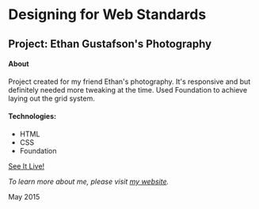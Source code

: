 # Designing for Web Standards
## Project: Ethan Gustafson's Photography

#### About
Project created for my friend Ethan's photography. It's responsive and but definitely needed more tweaking at the time. Used Foundation to achieve laying out the grid system.

#### Technologies:
* HTML
* CSS
* Foundation

[See It Live!](http://yxnely.github.io/dws2/Week2/main.html)

*To learn more about me, please visit [my website](www.yanelyramirez.com).*

May 2015
